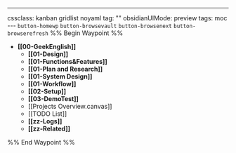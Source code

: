 ---
cssclass: kanban gridlist noyaml
tag: ""
obsidianUIMode: preview
tags: moc
--- `button-homewp`  `button-browsevault`  `button-browsenext` `button-browserefresh` 
%% Begin Waypoint %%
- **[[00-GeekEnglish]]**
	- **[[01-Design]]**
	- **[[01-Functions&Features]]**
	- **[[01-Plan and Research]]**
	- **[[01-System Design]]**
	- **[[01-Workflow]]**
	- **[[02-Setup]]**
	- **[[03-DemoTest]]**
	- [[Projects Overview.canvas]]
	- [[TODO List]]
	- **[[zz-Logs]]**
	- **[[zz-Related]]**

%% End Waypoint %%